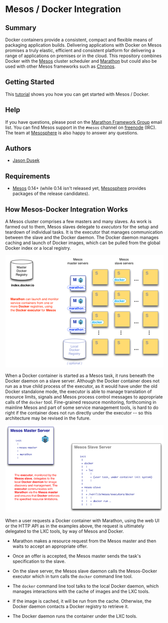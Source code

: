 # Mesos / Docker Integration

## Summary

Docker containers provide a consistent, compact and flexible means of packaging application builds. Delivering applications with Docker on Mesos promises a truly elastic, efficient and consistent platform for delivering a range of applications on premises or in the cloud.
This repository combines Docker with the [Mesos](http://mesos.apache.org) cluster scheduler and [Marathon](https://github.com/mesosphere/marathon) but could also be used with other Mesos frameworks such as [Chronos](https://github.com/airbnb/chronos).

## Getting Started

This [tutorial](https://github.com/mesosphere/mesos-docker/blob/master/tutorial.md) shows you how you can get started with Mesos / Docker. 

## Help

If you have questions, please post on the [Marathon Framework Group](https://groups.google.com/forum/?hl=en#!forum/marathon-framework) email list.
You can find Mesos support in the `#mesos` channel on [freenode][freenode] (IRC).
The team at [Mesosphere](http://mesosphere.io) is also happy to answer any questions.

## Authors

* [Jason Dusek](https://github.com/solidsnack)

## Requirements

* [Mesos][Mesos] 0.14+ (while 0.14 isn't released yet, [Mesosphere](http://mesosphere.io/downloads/) provides packages of the release candidates).

[Mesos]: http://incubator.apache.org/mesos/ "Apache Mesos"
[freenode]: http://freenode.net/ "IRC channels"

## How Mesos-Docker Integration Works

A Mesos cluster comprises a few masters and many slaves. As work is farmed out
to them, Mesos slaves delegate to _executors_ for the setup and teardown of
individual tasks. It is the executor that manages communication between the
slave and the Docker daemon. The Docker daemon manages caching and launch of
Docker images, which can be pulled from the global Docker index or a local
registry.

![Marathon can launch and monitor service containers from one or more Docker registries using the Docker executor for Mesos.](tutorial/mesos-docker.1.png)

When a Docker container is started as a Mesos task, it runs beneath the Docker
daemon on a slave server. Although the Docker container does not run as a true
child process of the executor, as it would have under the old Docker
standalone mode, the executor is able to manage translation of resource
limits, signals and Mesos process control messages to appropriate calls of the
`docker` tool. Fine-grained resource monitoring, forthcoming in mainline Mesos
and part of some service management tools, is hard to do right if the
container does not run directly under the executor -- so this architecture may
be revised in the future.

![The executor, monitored by the Mesos slave, delegates to the local Docker daemon for image discovery and management. The executor communicates with Marathon via the Mesos master and ensures that Docker enfores the specified resource limitations.](tutorial/mesos-docker.2.png)

When a user requests a Docker container with Marathon, using the web UI or the
HTTP API as in the examples above, the request is ultimately delegated to the
LXC tools, by way of Mesos and Docker.

* Marathon makes a resource request from the Mesos master and then waits to
  accept an appropriate offer.

* Once an offer is accepted, the Mesos master sends the task's specification
  to the slave.

* On the slave server, the Mesos slave daemon calls the Mesos-Docker executor
  which in turn calls the `docker` command line tool.

* The `docker` command line tool talks to the local Docker daemon, which
  manages interactions with the cache of images and the LXC tools.

* If the image is cached, it will be run from the cache. Otherwise, the Docker
  daemon contacts a Docker registry to retrieve it.

* The Docker daemon runs the container under the LXC tools.


